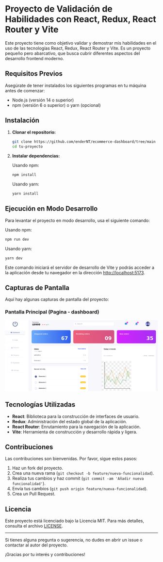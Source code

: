 # Proyecto de Validación de Habilidades con React, Redux, React Router y Vite

Este proyecto tiene como objetivo validar y demostrar mis habilidades en el uso de las tecnologías React, Redux, React Router y Vite. Es un proyecto pequeño pero abarcativo, que busca cubrir diferentes aspectos del desarrollo frontend moderno.

## Requisitos Previos

Asegúrate de tener instalados los siguientes programas en tu máquina antes de comenzar:

- Node.js (versión 14 o superior)
- npm (versión 6 o superior) o yarn (opcional)

## Instalación

1. **Clonar el repositorio:**

   ```bash
   git clone https://github.com/enderNT/ecommerce-dashboard/tree/main
   cd tu-proyecto
   ```

2. **Instalar dependencias:**

   Usando npm:
   ```bash
   npm install
   ```

   Usando yarn:
   ```bash
   yarn install
   ```

## Ejecución en Modo Desarrollo

Para levantar el proyecto en modo desarrollo, usa el siguiente comando:

Usando npm:
```bash
npm run dev
```

Usando yarn:
```bash
yarn dev
```

Este comando iniciará el servidor de desarrollo de Vite y podrás acceder a la aplicación desde tu navegador en la dirección [http://localhost:5173](http://localhost:5173).

## Capturas de Pantalla
Aquí hay algunas capturas de pantalla del proyecto:

### Pantalla Principal (Pagina - dashboard)
![Paginas principal (dashboard)](public/screenshots/dashboard.png)

## Tecnologías Utilizadas

- **React**: Biblioteca para la construcción de interfaces de usuario.
- **Redux**: Administración del estado global de la aplicación.
- **React Router**: Enrutamiento para la navegación de la aplicación.
- **Vite**: Herramienta de construcción y desarrollo rápida y ligera.

## Contribuciones

Las contribuciones son bienvenidas. Por favor, sigue estos pasos:

1. Haz un fork del proyecto.
2. Crea una nueva rama (`git checkout -b feature/nueva-funcionalidad`).
3. Realiza tus cambios y haz commit (`git commit -am 'Añadir nueva funcionalidad'`).
4. Envía tus cambios (`git push origin feature/nueva-funcionalidad`).
5. Crea un Pull Request.

## Licencia

Este proyecto está licenciado bajo la Licencia MIT. Para más detalles, consulta el archivo [LICENSE](LICENSE).

---

Si tienes alguna pregunta o sugerencia, no dudes en abrir un issue o contactar al autor del proyecto.

¡Gracias por tu interés y contribuciones!